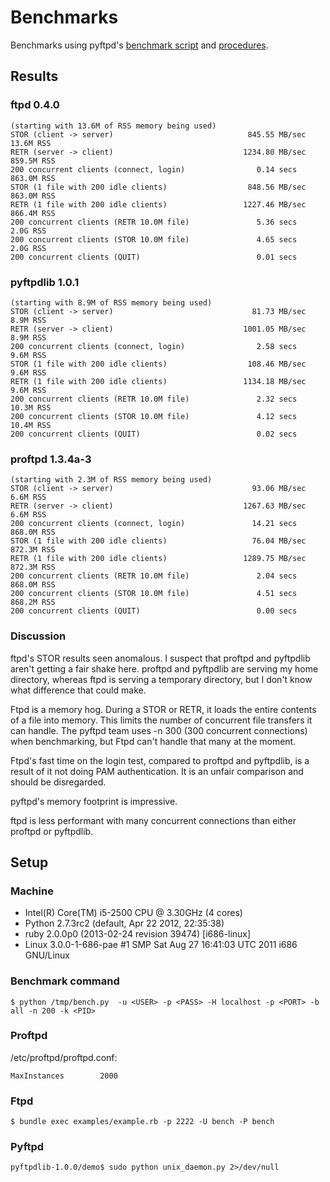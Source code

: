 # Benchmarks

Benchmarks using pyftpd's [benchmark
script](http://pyftpdlib.googlecode.com/svn/trunk/test/bench.py) and
[procedures](http://code.google.com/p/pyftpdlib/wiki/Benchmarks).

## Results

### ftpd 0.4.0

    (starting with 13.6M of RSS memory being used)
    STOR (client -> server)                              845.55 MB/sec  13.6M RSS
    RETR (server -> client)                             1234.80 MB/sec  859.5M RSS
    200 concurrent clients (connect, login)                0.14 secs    863.0M RSS
    STOR (1 file with 200 idle clients)                  848.56 MB/sec  863.0M RSS
    RETR (1 file with 200 idle clients)                 1227.46 MB/sec  866.4M RSS
    200 concurrent clients (RETR 10.0M file)               5.36 secs    2.0G RSS
    200 concurrent clients (STOR 10.0M file)               4.65 secs    2.0G RSS
    200 concurrent clients (QUIT)                          0.01 secs

### pyftpdlib 1.0.1

    (starting with 8.9M of RSS memory being used)
    STOR (client -> server)                               81.73 MB/sec  8.9M RSS
    RETR (server -> client)                             1001.05 MB/sec  8.9M RSS
    200 concurrent clients (connect, login)                2.58 secs    9.6M RSS
    STOR (1 file with 200 idle clients)                  108.46 MB/sec  9.6M RSS
    RETR (1 file with 200 idle clients)                 1134.18 MB/sec  9.6M RSS
    200 concurrent clients (RETR 10.0M file)               2.32 secs    10.3M RSS
    200 concurrent clients (STOR 10.0M file)               4.12 secs    10.4M RSS
    200 concurrent clients (QUIT)                          0.02 secs

### proftpd 1.3.4a-3

    (starting with 2.3M of RSS memory being used)
    STOR (client -> server)                               93.06 MB/sec  6.6M RSS
    RETR (server -> client)                             1267.63 MB/sec  6.6M RSS
    200 concurrent clients (connect, login)               14.21 secs    868.0M RSS
    STOR (1 file with 200 idle clients)                   76.04 MB/sec  872.3M RSS
    RETR (1 file with 200 idle clients)                 1289.75 MB/sec  872.3M RSS
    200 concurrent clients (RETR 10.0M file)               2.04 secs    868.0M RSS
    200 concurrent clients (STOR 10.0M file)               4.51 secs    868.2M RSS
    200 concurrent clients (QUIT)                          0.00 secs

### Discussion

ftpd's STOR results seen anomalous.  I suspect that proftpd and
pyftpdlib aren't getting a fair shake here.  proftpd and pyftpdlib are
serving my home directory, whereas ftpd is serving a temporary
directory, but I don't know what difference that could make.

Ftpd is a memory hog.  During a STOR or RETR, it loads the entire
contents of a file into memory.  This limits the number of concurrent
file transfers it can handle.  The pyftpd team uses -n 300 (300
concurrent connections) when benchmarking, but Ftpd can't handle that
many at the moment.

Ftpd's fast time on the login test, compared to proftpd and pyftpdlib,
is a result of it not doing PAM authentication.  It is an unfair
comparison and should be disregarded.

pyftpd's memory footprint is impressive.

ftpd is less performant with many concurrent connections than either
proftpd or pyftpdlib.

## Setup

### Machine

* Intel(R) Core(TM) i5-2500 CPU @ 3.30GHz (4 cores)
* Python 2.7.3rc2 (default, Apr 22 2012, 22:35:38)
* ruby 2.0.0p0 (2013-02-24 revision 39474) [i686-linux]
* Linux 3.0.0-1-686-pae #1 SMP Sat Aug 27 16:41:03 UTC 2011 i686 GNU/Linux

### Benchmark command

    $ python /tmp/bench.py  -u <USER> -p <PASS> -H localhost -p <PORT> -b all -n 200 -k <PID>

### Proftpd

/etc/proftpd/proftpd.conf:

    MaxInstances        2000

### Ftpd

    $ bundle exec examples/example.rb -p 2222 -U bench -P bench

### Pyftpd

    pyftpdlib-1.0.0/demo$ sudo python unix_daemon.py 2>/dev/null
